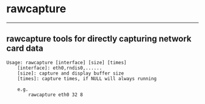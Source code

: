 # rawcapture
---
## rawcapture tools for directly capturing network card data

```shell
Usage: rawcapture [interface] [size] [times]
    [interface]: eth0,rndis0,......
    [size]: capture and display buffer size
    [times]: capture times, if NULL will always running

    e.g.
        rawcapture eth0 32 8
```

